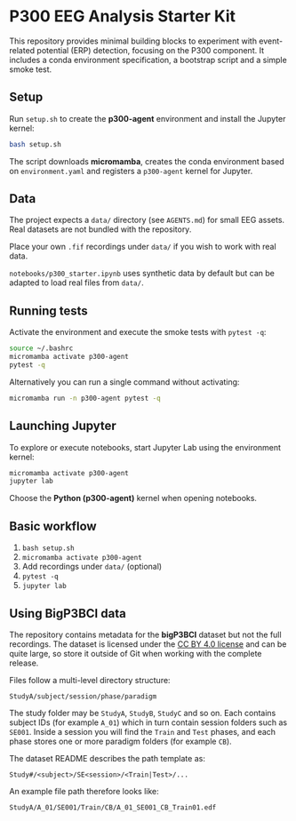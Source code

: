 # P300 EEG Analysis Starter Kit

This repository provides minimal building blocks to experiment with event-related potential (ERP) detection, focusing on the P300 component. It includes a conda environment specification, a bootstrap script and a simple smoke test.

## Setup

Run `setup.sh` to create the **p300-agent** environment and install the Jupyter kernel:

```bash
bash setup.sh
```

The script downloads **micromamba**, creates the conda environment based on `environment.yaml` and registers a `p300-agent` kernel for Jupyter.

## Data

The project expects a `data/` directory (see `AGENTS.md`) for small EEG assets.
Real datasets are not bundled with the repository.

Place your own `.fif` recordings under `data/` if you wish to work with real data.

`notebooks/p300_starter.ipynb` uses synthetic data by default but can be adapted
to load real files from `data/`.

## Running tests

Activate the environment and execute the smoke tests with `pytest -q`:

```bash
source ~/.bashrc
micromamba activate p300-agent
pytest -q
```

Alternatively you can run a single command without activating:

```bash
micromamba run -n p300-agent pytest -q
```

## Launching Jupyter

To explore or execute notebooks, start Jupyter Lab using the environment kernel:

```bash
micromamba activate p300-agent
jupyter lab
```

Choose the **Python (p300-agent)** kernel when opening notebooks.

## Basic workflow

1. `bash setup.sh`
2. `micromamba activate p300-agent`
3. Add recordings under `data/` (optional)
4. `pytest -q`
5. `jupyter lab`

## Using BigP3BCI data

The repository contains metadata for the **bigP3BCI** dataset but not the full
recordings. The dataset is licensed under the [CC BY 4.0 license](data/bigp3bci-an-open-diverse-and-machine-learning-ready-p300-based-brain-computer-interface-dataset-1.0.0/LICENSE.txt) and can be quite large,
so store it outside of Git when working with the complete release.

Files follow a multi-level directory structure:

```
StudyA/subject/session/phase/paradigm
```

The study folder may be `StudyA`, `StudyB`, `StudyC` and so on. Each contains
subject IDs (for example `A_01`) which in turn contain session folders such as
`SE001`. Inside a session you will find the `Train` and `Test` phases, and each
phase stores one or more paradigm folders (for example `CB`).

The dataset README describes the path template as:

```
Study#/<subject>/SE<session>/<Train|Test>/...
```

An example file path therefore looks like:

```
StudyA/A_01/SE001/Train/CB/A_01_SE001_CB_Train01.edf
```

